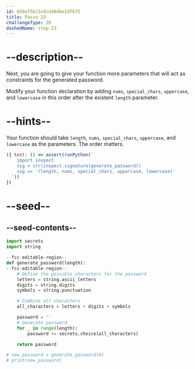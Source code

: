 ```yaml
---
id: 656ef5bc5c0cd464be1df675
title: Passo 23
challengeType: 20
dashedName: step-23
---
```


# --description--

Next, you are going to give your function more parameters that will act as constraints for the generated password.

Modify your function declaration by adding `nums`, `special_chars`, `uppercase`, and `lowercase` in this order after the existent `length` parameter.

# --hints--

Your function should take `length`, `nums`, `special_chars`, `uppercase`, and `lowercase` as the parameters. The order matters.

```js
({ test: () => assert(runPython(`
    import inspect
    sig = str(inspect.signature(generate_password))
    sig == '(length, nums, special_chars, uppercase, lowercase)'
  `))
})
```

# --seed--

## --seed-contents--

```py
import secrets
import string

--fcc-editable-region--
def generate_password(length):
--fcc-editable-region--    
    # Define the possible characters for the password
    letters = string.ascii_letters
    digits = string.digits
    symbols = string.punctuation

    # Combine all characters
    all_characters = letters + digits + symbols

    password = ''
    # Generate password
    for _ in range(length):
        password += secrets.choice(all_characters)

    return password

# new_password = generate_password(8)
# print(new_password)
```
